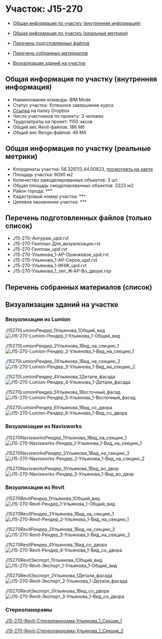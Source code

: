 # Участок: J15-270

* [Общая информация по участку (внутренняя информация)](#Chapter1)

* [Общая информация по участку (реальные метрики)](#Chapter2)

* [Перечень подготовленных файлов](#Chapter3)

* [Перечень собранных материалов](#Chapter4)

* [Визуализации зданий на участке](#Chapter5)

## <a id="Chapter1"></a> Общая информация по участку (внутренняя информация)
+ Наименование команды: BIM Mode
+ Статус участка: Успешное завершение курса
+ [Ссылка](https://www.dropbox.com/sh/wvvgv1nw1iqred9/AADqPA3eSp0inwk6vTuzOxYua/J15_270?dl=0) на папку Dropbox
+ Число участников по проекту: 3 человек
+ Трудозатраты на проект: 1150 часов
+ Общий вес Revit-файлов: 186 Мб
+ Общий вес Renga-файлов: 46 Мб
## <a id="Chapter2"></a> Общая информация по участку (реальные метрики)
+ Координаты участка: 56.326113,44.00823, [посмотреть на карте](https://yandex.ru/maps/47/nizhny-novgorod/?ll=44.00823%2C56.326113&z=19)
+ Площадь участка: 6090 м2
+ Количество замоделированных объектов: 3 шт.
+ Общая площадь смоделированных объектов: 3223 м2
+ Район города: *** 
+ Кадастровый номер участка: *** 
+ Целевое назначение участка: *** 
## <a id="Chapter3"></a> Перечень подготовленных файлов (только список)
+ J15-270-Антураж_upd.rvt
+ J15-270-Генплан-Для_визуализации.rvt
+ J15-270-Генплан_upd.rvt
+ J15-270-Ульянова_1-АР-Оранжевое_upd.rvt
+ J15-270-Ульянова_1-АР-Серое_upd.rvt
+ J15-270-Ульянова_1-ИНЖ_upd.rvt
+ J15-270-Ульянова_1_лит_Ж-АР-Во_дворе.rnp
## <a id="Chapter4"></a> Перечень собранных материалов (список)
## <a id="Chapter5"></a> Визуализации зданий на участке
### Визуализации из Lumion
J15270LumionРендер_1Ульянова_1Общий_вид
![J15-270-Lumion-Рендер_1-Ульянова_1-Общий_вид](/Images/J15_270/J15-270-Lumion-Рендер_1-Ульянова_1-Общий_вид_Compressed.jpg)

J15270LumionРендер_2Ульянова_1Вид_на_секцию_1
![J15-270-Lumion-Рендер_2-Ульянова_1-Вид_на_секцию_1](/Images/J15_270/J15-270-Lumion-Рендер_2-Ульянова_1-Вид_на_секцию_1_Compressed.jpg)

J15270LumionРендер_3Ульянова_1Вид_на_секцию_2
![J15-270-Lumion-Рендер_3-Ульянова_1-Вид_на_секцию_2](/Images/J15_270/J15-270-Lumion-Рендер_3-Ульянова_1-Вид_на_секцию_2_Compressed.jpg)

J15270LumionРендер_4Ульянова_1Детали_фасада
![J15-270-Lumion-Рендер_4-Ульянова_1-Детали_фасада](/Images/J15_270/J15-270-Lumion-Рендер_4-Ульянова_1-Детали_фасада_Compressed.jpg)

J15270LumionРендер_5Ульянова_1Восточный_фасад
![J15-270-Lumion-Рендер_5-Ульянова_1-Восточный_фасад](/Images/J15_270/J15-270-Lumion-Рендер_5-Ульянова_1-Восточный_фасад_Compressed.jpg)

J15270LumionРендер_6Ульянова_1Вид_со_двора
![J15-270-Lumion-Рендер_6-Ульянова_1-Вид_со_двора](/Images/J15_270/J15-270-Lumion-Рендер_6-Ульянова_1-Вид_со_двора_Compressed.jpg)

### Визуализации из Navisworks
J15270NavisworksРендер_1Ульянова_1Вид_на_секцию_1
![J15-270-Navisworks-Рендер_1-Ульянова_1-Вид_на_секцию_1](/Images/J15_270/J15-270-Navisworks-Рендер_1-Ульянова_1-Вид_на_секцию_1_Compressed.jpg)

J15270NavisworksРендер_2Ульянова_1Вид_на_секцию_2
![J15-270-Navisworks-Рендер_2-Ульянова_1-Вид_на_секцию_2](/Images/J15_270/J15-270-Navisworks-Рендер_2-Ульянова_1-Вид_на_секцию_2_Compressed.jpg)

J15270NavisworksРендер_3Ульянова_1Вид_во_двор
![J15-270-Navisworks-Рендер_3-Ульянова_1-Вид_во_двор](/Images/J15_270/J15-270-Navisworks-Рендер_3-Ульянова_1-Вид_во_двор_Compressed.jpg)

### Визуализации из Revit
J15270RevitРендер_1Ульянова_1Общий_вид
![J15-270-Revit-Рендер_1-Ульянова_1-Общий_вид](/Images/J15_270/J15-270-Revit-Рендер_1-Ульянова_1-Общий_вид_Compressed.jpg)

J15270RevitРендер_2Ульянова_1Вид_на_секцию_1
![J15-270-Revit-Рендер_2-Ульянова_1-Вид_на_секцию_1](/Images/J15_270/J15-270-Revit-Рендер_2-Ульянова_1-Вид_на_секцию_1_Compressed.jpg)

J15270RevitРендер_3Ульянова_1Вид_на_секцию_2
![J15-270-Revit-Рендер_3-Ульянова_1-Вид_на_секцию_2](/Images/J15_270/J15-270-Revit-Рендер_3-Ульянова_1-Вид_на_секцию_2_Compressed.jpg)

J15270RevitРендер_4Ульянова_1Вид_со_двора
![J15-270-Revit-Рендер_4-Ульянова_1-Вид_со_двора](/Images/J15_270/J15-270-Revit-Рендер_4-Ульянова_1-Вид_со_двора_Compressed.jpg)

J15270RevitЭкспорт_1Ульянова_1Общий_вид
![J15-270-Revit-Экспорт_1-Ульянова_1-Общий_вид](/Images/J15_270/J15-270-Revit-Экспорт_1-Ульянова_1-Общий_вид_Compressed.jpg)

J15270RevitЭкспорт_2Ульянова_1Детали_фасада
![J15-270-Revit-Экспорт_2-Ульянова_1-Детали_фасада](/Images/J15_270/J15-270-Revit-Экспорт_2-Ульянова_1-Детали_фасада_Compressed.jpg)

J15270RevitЭкспорт_3Ульянова_1Вид_со_двора
![J15-270-Revit-Экспорт_3-Ульянова_1-Вид_со_двора](/Images/J15_270/J15-270-Revit-Экспорт_3-Ульянова_1-Вид_со_двора_Compressed.jpg)

### Стереопанорамы
[J15-270-Revit-Стереопанорама-Ульянова_1_Секция_1](https://pano.autodesk.com/pano.html?url=jpgs/2079918b-f42b-4c21-a061-1cb9e8084380&version=2)

[J15-270-Revit-Стереопанорама-Ульянова_1_Секция_2](https://pano.autodesk.com/pano.html?url=jpgs/cb21c145-ef1d-4c25-b946-0c6951bce35b&version=2)

